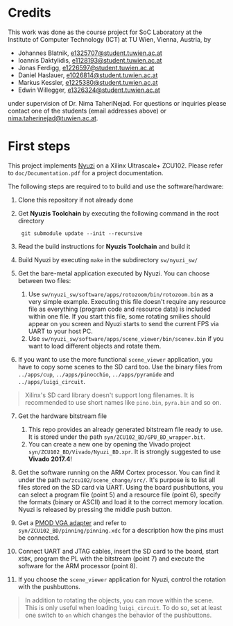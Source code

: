 # Credits

This work was done as the course project for SoC Laboratory at the Institute of Computer Technology (ICT) at TU Wien, Vienna, Austria, by

- Johannes Blatnik, e1325707@student.tuwien.ac.at
- Ioannis Daktylidis, e1128193@student.tuwien.ac.at
- Jonas Ferdigg, e1226597@student.tuwien.ac.at
- Daniel Haslauer, e1026814@student.tuwien.ac.at
- Markus Kessler, e1225380@student.tuwien.ac.at
- Edwin Willegger, e1326324@student.tuwien.ac.at

under supervision of Dr. Nima TaheriNejad. For questions or inquiries please contact one of the students (email addresses above) or nima.taherinejad@tuwien.ac.at.

# First steps

This project implements [Nyuzi](https://github.com/jbush001/NyuziProcessor) on a Xilinx Ultrascale+ ZCU102. Please refer to `doc/Documentation.pdf` for a project documentation.

The following steps are required to to build and use the software/hardware:

1) Clone this repository if not already done
2) Get **Nyuzis Toolchain** by executing the following command in the root directory

        git submodule update --init --recursive

3) Read the build instructions for **Nyuzis Toolchain** and build it
4) Build Nyuzi by executing `make` in the subdirectory `sw/nyuzi_sw/`
5) Get the bare-metal application executed by Nyuzi. You can choose between two files:
    1) Use `sw/nyuzi_sw/software/apps/rotozoom/bin/rotozoom.bin` as a very simple example. Executing this file doesn't require any resource file as everything (program code and resource data) is included within one file. If you start this file, some rotating smilies should appear on you screen and Nyuzi starts to send the current FPS via UART to your host PC.
    2) Use `sw/nyuzi_sw/software/apps/scene_viewer/bin/scenev.bin` if you want to load different objects and rotate them.

6) If you want to use the more functional `scene_viewer` application, you have to copy some scenes to the SD card too. Use the binary files from `../apps/cup`, `../apps/pinocchio`, `../apps/pyramide` and `../apps/luigi_circuit`.

> Xilinx's SD card library doesn't support long filenames. It is recommended to use short names like `pino.bin`, `pyra.bin` and so on.

7) Get the hardware bitstream file
    1) This repo provides an already generated bitstream file ready to use. It is stored under the path `syn/ZCU102_BD/GPU_BD_wrapper.bit`.
    2) You can create a new one by opening the Vivado project `syn/ZCU102_BD/Vivado/Nyuzi_BD.xpr`. It is strongly suggested to use **Vivado 2017.4**!

8) Get the software running on the ARM Cortex processor. You can find it under the path `sw/zcu102/scene_change/src/`. 
It's purpose is to list all files stored on the SD card via UART. Using the board pushbuttons, you can select a program file (point 5) and a resource file (point 6), specify the formats (binary or ASCII) and load it to the correct memory location. Nyuzi is released by pressing the middle push button.

9) Get a [PMOD VGA adapter](https://store.digilentinc.com/pmod-vga-video-graphics-array/) and refer to `syn/ZCU102_BD/pinning/pinning.xdc` for a description how the pins must be connected.

10) Connect UART and JTAG cables, insert the SD card to the board, start `XSDK`, program the PL with the bitstream (point 7) and execute the software for the ARM processor (point 8).

11) If you choose the `scene_viewer` application for Nyuzi, control the rotation with the pushbuttons.

> In addition to rotating the objects, you can move within the scene. This is only useful when loading `luigi_circuit`. To do so, set at least one switch to `on` which changes the behavior of the pushbuttons.